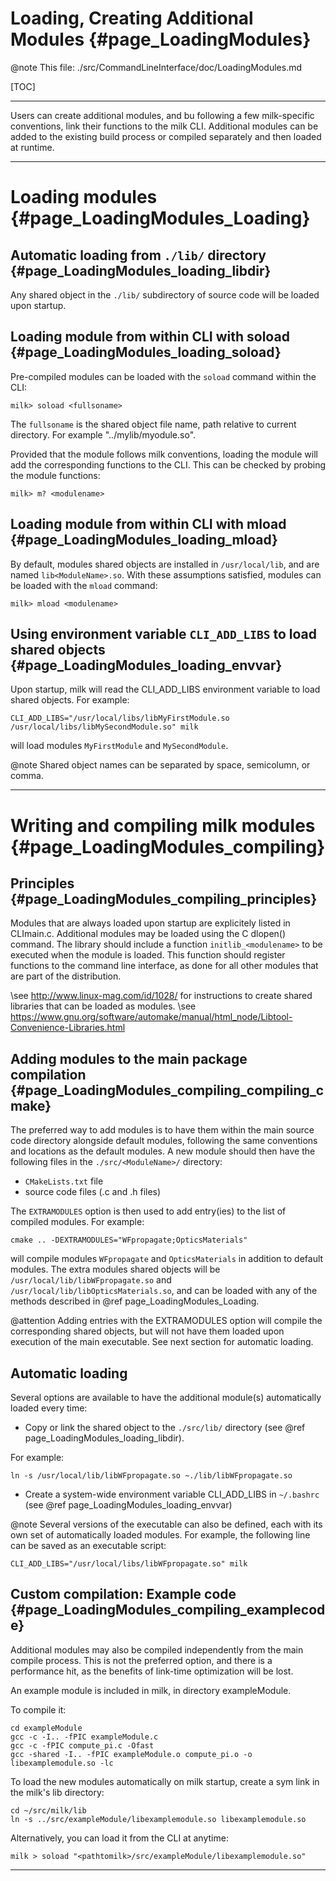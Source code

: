 # Loading, Creating Additional Modules {#page_LoadingModules}

@note This file: ./src/CommandLineInterface/doc/LoadingModules.md

[TOC]




---

Users can create additional modules, and bu following a few milk-specific conventions, link their functions to the milk CLI. Additional modules can be added to the existing build process or compiled separately and then loaded at runtime.


---



# Loading modules {#page_LoadingModules_Loading}


## Automatic loading from `./lib/` directory {#page_LoadingModules_loading_libdir}

Any shared object in the `./lib/` subdirectory of source code will be loaded upon startup.




## Loading module from within CLI with soload {#page_LoadingModules_loading_soload}

Pre-compiled modules can be loaded with the `soload` command within the CLI:

	milk> soload <fullsoname>

The `fullsoname` is the shared object file name, path relative to current directory. For example "../mylib/myodule.so".

Provided that the module follows milk conventions, loading the module will add the corresponding functions to the CLI. This can be checked by probing the module functions:

	milk> m? <modulename>
	

	
## Loading module from within CLI with mload {#page_LoadingModules_loading_mload}

By default, modules shared objects are installed in `/usr/local/lib`, and are named `lib<ModuleName>.so`. With these assumptions satisfied, modules can be loaded with the `mload` command:

	milk> mload <modulename>



## Using environment variable `CLI_ADD_LIBS` to load shared objects {#page_LoadingModules_loading_envvar}

Upon startup, milk will read the CLI_ADD_LIBS environment variable to load shared objects. For example:

	CLI_ADD_LIBS="/usr/local/libs/libMyFirstModule.so /usr/local/libs/libMySecondModule.so" milk
	
will load modules `MyFirstModule` and `MySecondModule`.

@note Shared object names can be separated by space, semicolumn, or comma.





---


# Writing and compiling milk modules {#page_LoadingModules_compiling}



## Principles {#page_LoadingModules_compiling_principles}

Modules that are always loaded upon startup are explicitely listed in CLImain.c. Additional modules may be loaded using the C dlopen() command. The library should include a function `initlib_<modulename>` to be executed when the module is loaded. This function should register functions to the command line interface, as done for all other modules that are part of the distribution.

\see http://www.linux-mag.com/id/1028/ for instructions to create shared libraries that can be loaded as modules. 
\see https://www.gnu.org/software/automake/manual/html_node/Libtool-Convenience-Libraries.html





## Adding modules to the main package compilation {#page_LoadingModules_compiling_compiling_cmake}

The preferred way to add modules is to have them within the main source code directory alongside default modules, following the same conventions and locations as the default modules. A new module should then have the following files in the `./src/<ModuleName>/` directory:

- `CMakeLists.txt` file
- source code files (.c and .h files)


The `EXTRAMODULES` option is then used to add entry(ies) to the list of compiled modules. For example:

	cmake .. -DEXTRAMODULES="WFpropagate;OpticsMaterials"

will compile modules `WFpropagate` and `OpticsMaterials` in addition to default modules. The extra modules shared objects will be `/usr/local/lib/libWFpropagate.so` and `/usr/local/lib/libOpticsMaterials.so`, and can be loaded with any of the methods described in @ref page_LoadingModules_Loading.


@attention Adding entries with the EXTRAMODULES option will compile the corresponding shared objects, but will not have them loaded upon execution of the main executable. See next section for automatic loading.





## Automatic loading

Several options are available to have the additional module(s) automatically loaded every time:

- Copy or link the shared object to the `./src/lib/` directory (see @ref page_LoadingModules_loading_libdir). 

For example:

	ln -s /usr/local/lib/libWFpropagate.so ~./lib/libWFpropagate.so


- Create a system-wide environment variable CLI_ADD_LIBS in `~/.bashrc` (see @ref page_LoadingModules_loading_envvar)

@note Several versions of the executable can also be defined, each with its own set of automatically loaded modules. For example, the following line can be saved as an executable script:

	CLI_ADD_LIBS="/usr/local/libs/libWFpropagate.so" milk




## Custom compilation: Example code {#page_LoadingModules_compiling_examplecode}

Additional modules may also be compiled independently from the main compile process. This is not the preferred option, and there is a performance hit, as the benefits of link-time optimization will be lost.

An example module is included in milk, in directory exampleModule.

To compile it:

	cd exampleModule
	gcc -c -I.. -fPIC exampleModule.c
	gcc -c -fPIC compute_pi.c -Ofast
	gcc -shared -I.. -fPIC exampleModule.o compute_pi.o -o libexamplemodule.so -lc
	
To load the new modules automatically on milk startup, create a sym link in the milk's lib directory:

	cd ~/src/milk/lib
	ln -s ../src/exampleModule/libexamplemodule.so libexamplemodule.so

Alternatively, you can load it from the CLI at anytime:

	milk > soload "<pathtomilk>/src/exampleModule/libexamplemodule.so"
	


---


